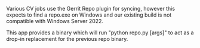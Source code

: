 Various CV jobs use the Gerrit Repo plugin for syncing, however this expects
to find a repo.exe on Windows and our existing build is not compatible with
Windows Server 2022.

This app provides a binary which will run "python repo.py [args]" to act as a
drop-in replacement for the previous repo binary.
